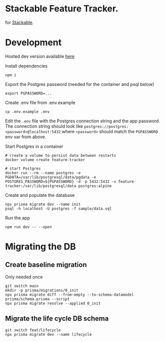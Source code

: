 # Stackable Feature Tracker.

for [Stackable](https://github.com/stackabletech).

# Development

Hosted dev version available [here](https://feature-tracker.vercel.app)

Install dependencies

```
npm i
```

Export the Postgres password (needed for the container and psql below)

```
export PGPASSWORD=...
```

Create .env file from .env.example

```
cp .env.example .env
```

Edit the `.env` file with the Postgres connection string and the app password. The connection string should look like `postgres://postgres:<password>@localhost:5432` where `<password>` should match the `PGPASSWORD` env var from above.

Start Postgres in a container

```
# create a volume to persist data between restarts
docker volume create feature-tracker

# start Postgres
docker run --rm --name postgres -e PGDATA=/var/lib/postgresql/data/pgdata -e POSTGRES_PASSWORD=${PGPASSWORD} -d -p 5432:5432 -v feature-tracker:/var/lib/postgresql/data postgres:alpine
```

Create and populate the database

```
npx prisma migrate dev --name init
psql -h localhost -U postgres -f sample/data.sql
```

Run the app

```
npm run dev -- --open
```

# Migrating the DB

## Create baseline migration

Only needed once

```
git switch main
mkdir -p prisma/migrations/0_init
npx prisma migrate diff --from-empty --to-schema-datamodel prisma/schema.prisma --script
npx prisma migrate resolve --applied 0_init
```

## Migrate the life cycle DB schema

```
git switch feat/lifecycle
npx prisma migrate dev --name lifecycle
```
